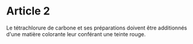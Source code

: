 # Article 2

Le tétrachlorure de carbone et ses préparations doivent être additionnés d'une matière colorante leur conférant une teinte rouge.
